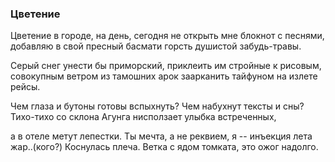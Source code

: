 
### Цветение 

Цветение в городе, на день, сегодня
не открыть мне блокнот с песнями,
добавляю в свой пресный басмати
горсть душистой забудь-травы.

Серый снег унести бы приморский,
приклеить им стройные к рисовым,
совокупным ветром из тамошних арок
заарканить тайфуном на излете рейсы.

Чем глаза и бутоны готовы вспыхнуть?
Чем набухнут тексты и сны?
Тихо-тихо со склона Агунга 
нисползает улыбка встреченных, 

а в отеле метут лепестки.
Ты мечта, а не реквием,
я -- инъекция лета жар..(кого?)
Коснулась плеча. 
Ветка с ядом томката, 
это ожог надолго.